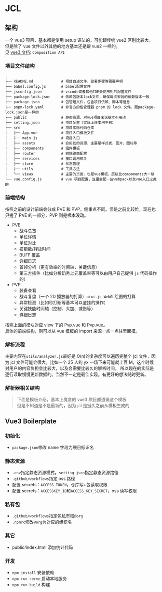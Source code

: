 # JCL

## 架构

一个 vue3 项目，基本都是使用 setup 语法的，可能跟传统 vue2 区别比较大。  
但是除了 vue 文件以外其他的地方基本还是跟 vue2 一样的。  
见 [vue3 文档](https://cn.vuejs.org/guide/introduction.html#api-styles): `Composition API`

### 项目文件结构

```plain
.
├── README.md             # 项目自述文件，部署步骤等需要声明
├── babel.config.js       # babel配置文件
├── jsconfig.json         # vscode或者其他IDE会使用到的配置文件
├── package-lock.json     # 依赖包版本lock文件，确保每次安装的依赖版本一致
├── package.json          # 包管理文件，包含项目依赖、脚本等信息
├── pnpm-lock.yaml        # 非官方的包管理器 pnpm 的 lock 文件，跟package-lock.json是一样的
├── public                # 静态资源，对vue项目来说基本不用动
├── setting.json          # 项目配置（实际上根本用不到）
├── src                   # 项目实际代码仓库
│   ├── App.vue           # 项目入口模板文件
│   ├── main.js           # 项目入口
│   ├── assets            # 会用到的资源，主要是样式表，图片，图标等
│   ├── components        # 组件模板
│   ├── router            # 前端路由配置
│   ├── services          # 接口调用相关
│   ├── store             # 状态管理
│   ├── utils             # 工具方法
│   └── views             # 主要的页面，也是vue模板，层级比components大一级
└── vue.config.js         # vue 项目配置，这里会配一些webpack以及vue入口之类的
```

### 前端结构

按照之前的设计前端会分成 PVE 和 PVP，侧重点不同。但是之前比较忙，现在也只搓了 PVE 的一部分，PVP 则是根本没动。

-   PVE
    -   战斗总览
    -   单位详情
    -   单位对比
    -   技能数/释放时间
    -   BUFF 覆盖
    -   详细日志
    -   首领分析（更有效率的时间轴，关键信息）
    -   第三方插件（比如分析奶秀上元覆盖率等可以由用户自己提供 `js` 代码操作的）
-   PVP
    -   装备查看
    -   战斗复盘（一个 2D 播放器的打算）`pixi.js WebGL`绘图的打算
    -   异常检测（比如秒打断等基本可以鉴挂的操作）
    -   关键技能时间轴（控制、大加、减伤等）
    -   详细日志

按照上面的模块对应 view 下的 Pvp.vue 和 Pvp.vue。  
具体的前端结构，则可以从 vue 模板的 import 来源一点一点往里面摸。

### 解析流程

主要内容在`utils/analyzer.js`最好是 O(n)的复杂度可以遍历完整个 jcl 文件，因为 jcl 文件可能会很大。比如一个 25 人的 yx 一场下来可能就上百 M，这个时候对用户的内容负担会比较大，以及会需要比较久的解析时间。 所以现在的实际是逐行读取慢慢更新数据的。当然不一定是最佳实现，有更好的想法随时更新。

### 解析器相关结构

> 下面是模板介绍，基本上魔盒的 vue3 项目都遵循这个模板  
> 但是不知道是不是最新的，因为 jcl 是挺久之前从模板生成的

## Vue3 Boilerplate

### 初始化

-   `package.json`修改 name 字段为项目标识名

### 静态资源

-   `.env`指定静态资源模式，`setting.json`指定静态资源路径
-   `.github/workflows`指定 oss 路径
-   配置 secrets：`ACCESS_TOKEN`，仓库写+包读取权限
-   配置 secrets：`ACCESSKEY_ID`和`ACCESS_KEY_SECRET`，oss 读写权限

### 私有包

-   `.github/workflows`指定包私有域`@org`
-   `.npmrc`修改`@org`为对应的组织名

### 其它

-   public/index.html 添加统计代码

### 开发

-   `npm install` 安装依赖
-   `npm run serve` 启动本地服务
-   `npm run build` 构建
